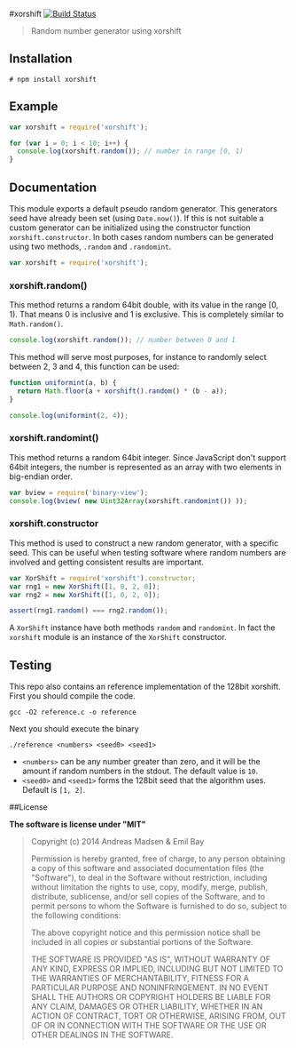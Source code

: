 #xorshift [![Build Status](https://travis-ci.org/AndreasMadsen/xorshift.svg?branch=master)](https://travis-ci.org/AndreasMadsen/xorshift)

> Random number generator using xorshift

## Installation

```sheel
# npm install xorshift
```

## Example

```javascript
var xorshift = require('xorshift');

for (var i = 0; i < 10; i++) {
  console.log(xorshift.random()); // number in range [0, 1)
}
```

## Documentation

This module exports a default pseudo random generator. This generators seed have
already been set (using `Date.now()`). If this is not suitable a custom
generator can be initialized using the constructor function
`xorshift.constructor`. In both cases random numbers can be generated using
two methods, `.random` and `.randomint`.

```javascript
var xorshift = require('xorshift');
```

### xorshift.random()

This method returns a random 64bit double, with its value in the range [0, 1).
That means 0 is inclusive and 1 is exclusive. This is completely similar to
`Math.random()`.

```javascript
console.log(xorshift.random()); // number between 0 and 1
```

This method will serve most purposes, for instance to randomly select between
2, 3 and 4, this function can be used:

```javascript
function uniformint(a, b) {
  return Math.floor(a + xorshift().random() * (b - a));
}

console.log(uniformint(2, 4));
```

### xorshift.randomint()

This method returns a random 64bit integer. Since JavaScript don't support
64bit integers, the number is represented as an array with two elements in
big-endian order.

```javascript
var bview = require('binary-view');
console.log(bview( new Uint32Array(xorshift.randomint()) ));
```

### xorshift.constructor

This method is used to construct a new random generator, with a specific seed.
This can be useful when testing software where random numbers are involved and
getting consistent results are important.

```javascript
var XorShift = require('xorshift').constructor;
var rng1 = new XorShift([1, 0, 2, 0]);
var rng2 = new XorShift([1, 0, 2, 0]);

assert(rng1.random() === rng2.random());
```

A `XorShift` instance have both methods `random` and `randomint`. In fact the
`xorshift` module is an instance of the `XorShift` constructor.

## Testing

This repo also contains an reference implementation of the 128bit xorshift.
First you should compile the code.

```shell
gcc -O2 reference.c -o reference
```

Next you should execute the binary
```shell
./reference <numbers> <seed0> <seed1>
```

* `<numbers>` can be any number greater than zero, and it will be the amount
if random numbers in the stdout. The default value is `10`.
* `<seed0>` and `<seed1>` forms the 128bit seed that the algorithm uses. Default
is `[1, 2]`.

##License

**The software is license under "MIT"**

> Copyright (c) 2014 Andreas Madsen & Emil Bay
>
> Permission is hereby granted, free of charge, to any person obtaining a copy
> of this software and associated documentation files (the "Software"), to deal
> in the Software without restriction, including without limitation the rights
> to use, copy, modify, merge, publish, distribute, sublicense, and/or sell
> copies of the Software, and to permit persons to whom the Software is
> furnished to do so, subject to the following conditions:
>
> The above copyright notice and this permission notice shall be included in
> all copies or substantial portions of the Software.
>
> THE SOFTWARE IS PROVIDED "AS IS", WITHOUT WARRANTY OF ANY KIND, EXPRESS OR
> IMPLIED, INCLUDING BUT NOT LIMITED TO THE WARRANTIES OF MERCHANTABILITY,
> FITNESS FOR A PARTICULAR PURPOSE AND NONINFRINGEMENT. IN NO EVENT SHALL THE
> AUTHORS OR COPYRIGHT HOLDERS BE LIABLE FOR ANY CLAIM, DAMAGES OR OTHER
> LIABILITY, WHETHER IN AN ACTION OF CONTRACT, TORT OR OTHERWISE, ARISING FROM,
> OUT OF OR IN CONNECTION WITH THE SOFTWARE OR THE USE OR OTHER DEALINGS IN
> THE SOFTWARE.
